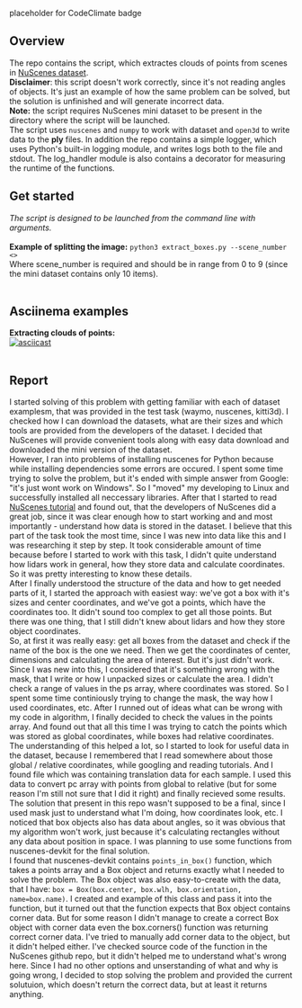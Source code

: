 placeholder for CodeClimate badge

## Overview
The repo contains the script, which extractes clouds of points from scenes in [NuScenes dataset](https://www.nuscenes.org/nuscenes#download).<br>
**Disclaimer**: this script doesn't work correctly, since it's not reading angles of objects. It's just an example of how the same problem can be solved, but the solution is unfinished and will generate incorrect data.<br>
**Note:** the script requires NuScenes mini dataset to be present in the directory where the script will be launched.<br>
The script uses `nuscenes` and `numpy` to work with dataset and `open3d` to write data to the **ply** files. In addition the repo contains a simple logger, which uses Python's built-in logging module, and writes logs both to the file and stdout. The log_handler module is also contains a decorator for measuring the runtime of the functions.<br>

## Get started
_The script is designed to be launched from the command line with arguments._<br><br>
**Example of splitting the image:** `python3 extract_boxes.py --scene_number <>`<br>
Where scene_number is required and should be in range from 0 to 9 (since the mini dataset contains only 10 items).<br>
<br>


## Asciinema examples
**Extracting clouds of points:**<br>
[![asciicast](https://asciinema.org/a/D0OWGLr9EcjMG3FTPg3N1Gz0e.svg)](https://asciinema.org/a/D0OWGLr9EcjMG3FTPg3N1Gz0e)<br>
<br>

## Report
I started solving of this problem with getting familiar with each of dataset examplesm, that was provided in the test task (waymo, nuscenes, kitti3d). I checked how I can download the datasets, what are their sizes and which tools are provided from the developers of the dataset. I decided that NuScenes will provide convenient tools along with easy data download and downloaded the mini version of the dataset.<br>
However, I ran into problems of installing nuscenes for Python because while installing dependencies some errors are occured. I spent some time trying to solve the problem, but it's ended with simple answer from Google: "it's just wont work on Windows". So I "moved" my developing to Linux and successfully installed all neccessary libraries. After that I started to read [NuScenes tutorial](https://www.nuscenes.org/tutorials/nuscenes_tutorial.html) and found out, that the developers of NuScenes did a great job, since it was clear enough how to start working and and most importantly - understand how data is stored in the dataset. I believe that this part of the task took the most time, since I was new into data like this and I was researching it step by step. It took considerable amount of time because before I started to work with this task, I didn't quite understand how lidars work in general, how they store data and calculate coordinates. So it was pretty interesting to know these details.<br>
After I finally understood the structure of the data and how to get needed parts of it, I started the approach with easiest way: we've got a box with it's sizes and center coordinates, and we've got a points, which have the coordinates too. It didn't sound too complex to get all those points. But there was one thing, that I still didn't knew about lidars and how they store object coordinates.<br>
So, at first it was really easy: get all boxes from the dataset and check if the name of the box is the one we need. Then we get the coordinates of center, dimensions and calculating the area of interest. But it's just didn't work. Since I was new into this, I considered that it's something wrong with the mask, that I write or how I unpacked sizes or calculate the area. I didn't check a range of values in the ps array, where coordinates was stored. So I spent some time continiously trying to change the mask, the way how I used coordinates, etc. After I runned out of ideas what can be wrong with my code in algorithm, I finally decided to check the values in the points array. And found out that all this time I was trying to catch the points which was stored as global coordinates, while boxes had relative coordinates.<br>
The understanding of this helped a lot, so I started to look for useful data in the dataset, because I remembered that I read somewhere about those global / relative coordinates, while googling and reading tutorials. And I found file which was containing translation data for each sample. I used this data to convert pc array with points from global to relative (but for some reason I'm still not sure that I did it right) and finally recieved some results. The solution that present in this repo wasn't supposed to be a final, since I used mask just to understand what I'm doing, how coordinates look, etc. I noticed that box objects also has data about angles, so it was obvious that my algorithm won't work, just because it's calculating rectangles without any data about position in space. I was planning to use some functions from nuscenes-devkit for the final solution.<br>
I found that nuscenes-devkit contains `points_in_box()` function, which takes a points array and a Box object and returns exactly what I needed to solve the problem. The Box object was also easy-to-create with the data, that I have: `box = Box(box.center, box.wlh, box.orientation, name=box.name)`. I created and example of this class and pass it into the function, but it turned out that the function expects that Box object contains corner data. But for some reason I didn't manage to create a correct Box object with corner data even the box.corners() function was returning correct corner data. I've tried to manually add corner data to the object, but it didn't helped either. I've checked source code of the function in the NuScenes github repo, but it didn't helped me to understand what's wrong here. Since I had no other options and unserstanding of what and why is going wrong, I decided to stop solving the problem and provided the current solutuion, which doesn't return the correct data, but at least it returns anything.